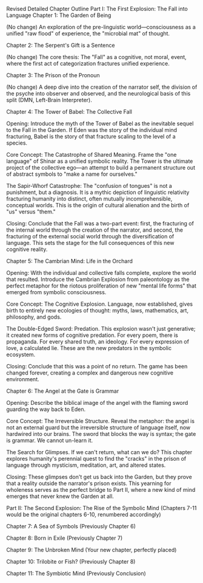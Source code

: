 Revised Detailed Chapter Outline
Part I: The First Explosion: The Fall into Language
Chapter 1: The Garden of Being

(No change) An exploration of the pre-linguistic world—consciousness as a unified "raw flood" of experience, the "microbial mat" of thought.

Chapter 2: The Serpent's Gift is a Sentence

(No change) The core thesis: The "Fall" as a cognitive, not moral, event, where the first act of categorization fractures unified experience.

Chapter 3: The Prison of the Pronoun

(No change) A deep dive into the creation of the narrator self, the division of the psyche into observer and observed, and the neurological basis of this split (DMN, Left-Brain Interpreter).

Chapter 4: The Tower of Babel: The Collective Fall

Opening: Introduce the myth of the Tower of Babel as the inevitable sequel to the Fall in the Garden. If Eden was the story of the individual mind fracturing, Babel is the story of that fracture scaling to the level of a species.

Core Concept: The Catastrophe of Shared Meaning. Frame the "one language" of Shinar as a unified symbolic reality. The Tower is the ultimate project of the collective ego—an attempt to build a permanent structure out of abstract symbols to "make a name for ourselves."

The Sapir-Whorf Catastrophe: The "confusion of tongues" is not a punishment, but a diagnosis. It is a mythic depiction of linguistic relativity fracturing humanity into distinct, often mutually incomprehensible, conceptual worlds. This is the origin of cultural alienation and the birth of "us" versus "them."

Closing: Conclude that the Fall was a two-part event: first, the fracturing of the internal world through the creation of the narrator, and second, the fracturing of the external social world through the diversification of language. This sets the stage for the full consequences of this new cognitive reality.

Chapter 5: The Cambrian Mind: Life in the Orchard

Opening: With the individual and collective falls complete, explore the world that resulted. Introduce the Cambrian Explosion from paleontology as the perfect metaphor for the riotous proliferation of new "mental life forms" that emerged from symbolic consciousness.

Core Concept: The Cognitive Explosion. Language, now established, gives birth to entirely new ecologies of thought: myths, laws, mathematics, art, philosophy, and gods.

The Double-Edged Sword: Predation. This explosion wasn't just generative; it created new forms of cognitive predation. For every poem, there is propaganda. For every shared truth, an ideology. For every expression of love, a calculated lie. These are the new predators in the symbolic ecosystem.

Closing: Conclude that this was a point of no return. The game has been changed forever, creating a complex and dangerous new cognitive environment.

Chapter 6: The Angel at the Gate is Grammar

Opening: Describe the biblical image of the angel with the flaming sword guarding the way back to Eden.

Core Concept: The Irreversible Structure. Reveal the metaphor: the angel is not an external guard but the irreversible structure of language itself, now hardwired into our brains. The sword that blocks the way is syntax; the gate is grammar. We cannot un-learn it.

The Search for Glimpses. If we can't return, what can we do? This chapter explores humanity's perennial quest to find the "cracks" in the prison of language through mysticism, meditation, art, and altered states.

Closing: These glimpses don't get us back into the Garden, but they prove that a reality outside the narrator's prison exists. This yearning for wholeness serves as the perfect bridge to Part II, where a new kind of mind emerges that never knew the Garden at all.

Part II: The Second Explosion: The Rise of the Symbolic Mind
(Chapters 7-11 would be the original chapters 6-10, renumbered accordingly)

Chapter 7: A Sea of Symbols (Previously Chapter 6)

Chapter 8: Born in Exile (Previously Chapter 7)

Chapter 9: The Unbroken Mind (Your new chapter, perfectly placed)

Chapter 10: Trilobite or Fish? (Previously Chapter 8)

Chapter 11: The Symbiotic Mind (Previously Conclusion)